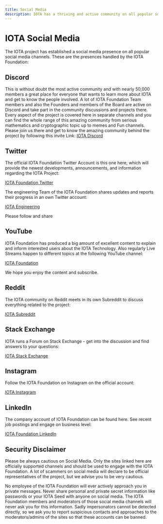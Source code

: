 ```yaml
---
title: Social Media
description: IOTA has a thriving and active community on all popular social media applications. Find the IOTA Foundation and the community here.
---
```


# IOTA Social Media

The IOTA project has established a social media presence on all popular social media channels. These are the presences handled by the IOTA Foundation:

## Discord

This is without doubt the most active community and with nearly 50,000 members a great place for everyone that wants to learn more about IOTA and get to know the people involved. A lot of IOTA Foundation Team members and also the Founders and members of the Board are active on Discord and take part in the community discussions and projects there. Every aspect of the project is covered here in separate channels and you can find the whole range of this amazing community from serious mathematics and cryptographic topic up to memes and Fun channels.
Please join us there and get to know the amazing community behind the project by following this invite Link:
[IOTA Discord](https://discord.iota.org)

## Twitter

The official IOTA Foundation Twitter Account is this one here, which will provide the newest developments, announcements, and information regarding the IOTA Project:

[IOTA Foundation Twitter](https://twitter.com/iota)

The engineering Team of the IOTA Foundation shares updates and reports their progress in an own Twitter account:

[IOTA Engineering](https://twitter.com/iota_dev)

Please follow and share

## YouTube

IOTA Foundation has produced a big amount of excellent content to explain and inform interested users about the IOTA Technology. Also regularly Live Streams happen to different topics at the following YouTube channel:

[IOTA Foundation](https://www.youtube.com/c/iotafoundation)

We hope you enjoy the content and subscribe.

## Reddit

The IOTA community on Reddit meets in its own Subreddit to discuss everything related to the project:

[IOTA Subreddit](https://www.reddit.com/r/Iota/)

## Stack Exchange

IOTA runs a Forum on Stack Exchange - get into the discussion and find answers to your questions:

[IOTA Stack Exchange](https://iota.stackexchange.com/)

## Instagram

Follow the IOTA Foundation on Instagram on the official account:

[IOTA Instagram](https://www.instagram.com/iotafoundation)

## LinkedIn

The company account of IOTA Foundation can be found here. See recent job postings and engage on business level:

[IOTA Foundation LinkedIn](https://www.linkedin.com/company/iotafoundation/)

## Security Disclaimer

Please be always cautious on Social Media. Only the sites linked here are officially supported channels and should be used to engage with the IOTA Foundation. A lot of scammers on social media will declare to be official representatives of the project, but we advise you to be very cautious.

No employee of the IOTA Foundation will ever actively approach you in private messages. Never share personal and private secret information like passwords or your IOTA Seed with anyone on social media. The IOTA Foundation members and moderators of those social media channels will never ask you for this information. Sadly impersonators cannot be detected directly, so we ask you to report suspicious contacts and approaches to the moderators/admins of the sites so that these accounts can be banned.
